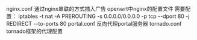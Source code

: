 nginx.conf		通过nginx串联的方式插入广告 openwrt中nginx的配置文件
				需要配置： iptables -t nat -A PREROUTING -s 0.0.0.0/0.0.0.0 -p tcp --dport 80 -j REDIRECT --to-ports 80
portal.conf		反向代理portal服务器
tornado.conf	tornado框架的代理配置
